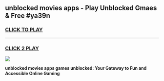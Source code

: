 
## unblocked movies apps - Play Unblocked Gmaes & Free #ya39n
<h3>
<a href="https://news.freeplayer.one?title=unblocked_movies_apps&ref=27F">CLICK TO PLAY</a></h3>
<hr>

<h3>
<a href="https://news.freeplayer.one?title=unblocked_movies_apps&ref=27F">CLICK 2 PLAY</a>
  
</h3>

<a href="https://news.freeplayer.one?title=unblocked_movies_apps&ref=27F/"><img src="https://clearcache.store/games.png"></a>


**unblocked movies apps games unblocked: Your Gateway to Fun and Accessible Online Gaming**
